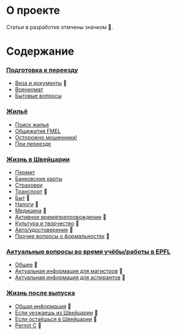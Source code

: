 # О проекте

Статьи в разработке отмчены значком 🔄.

# Содержание

### [Подготовка к переезду](./docs/moving/index.md)
* [Виза и документы](./docs/moving/виза-и-документы.md) 🔄
* [Военкомат](./docs/moving/военкомат.md)
* [Бытовые вопросы](./docs/moving/бытовые-вопросы.md)

### [Жильё](./docs/housing/index.md)
* [Поиск жилья](./docs/housing/поиск-жилья.md)
* [Общежития FMEL](./docs/housing/общежития-fmel.md)
* [Осторожно мошенники!](./docs/housing/осторожно-мошенники.md)
* [При переезде](./docs/housing/при-переезде.md)

### [Жизнь в Швейцарии](./docs/life/index.md)
* [Пермит](./docs/life/пермит.md)
* [Банковские карты](./docs/life/банковские-карты.md)
* [Страховки](./docs/life/страховки.md)
* [Транспорт](./docs/life/транспорт.md) 🔄
* [Быт](./docs/life/быт.md) 🔄
* [Налоги](./docs/life/налоги.md) 🔄
* [Медицина](./docs/life/медицина.md) 🔄
* [Активное времяпрепровождение](./docs/life/активное-времяпрепровождение.md) 🔄
* [Культура и творчество](./docs/life/культура-и-творчество.md) 🔄
* [Авто/удостоверение](./docs/life/авто-удостоверение.md) 🔄
* [Прочие вопросы о формальностях](./docs/life/прочие-вопросы-о-формальностях.md) 🔄

### [Актуальные вопросы во время учёбы/работы в EPFL](./docs/epfl/index.md)
* [Общее](./docs/epfl/общее.md) 🔄
* [Актуальная информация для магистров](./docs/epfl/информация-для-магистров.md) 🔄
* [Актуальная информация для аспирантов](./docs/epfl/информация-для-аспирантов.md) 🔄

### [Жизнь после выпуска](./docs/graduation/index.md)
* [Общая информация](./docs/graduation/общая-информация.md) 🔄
* [Если уезжаешь из Швейцарии](./docs/graduation/если-уезжаешь.md) 🔄
* [Если остаёшься в Швейцарии](./docs/graduation/если-остаешься.md) 🔄
* [Permit C](./docs/graduation/permit-c.md) 🔄

